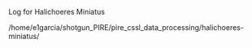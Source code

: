 Log for Halichoeres Miniatus

/home/e1garcia/shotgun_PIRE/pire_cssl_data_processing/halichoeres-miniatus/
